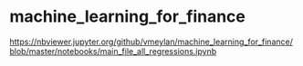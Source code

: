 # machine_learning_for_finance
https://nbviewer.jupyter.org/github/vmeylan/machine_learning_for_finance/blob/master/notebooks/main_file_all_regressions.ipynb

